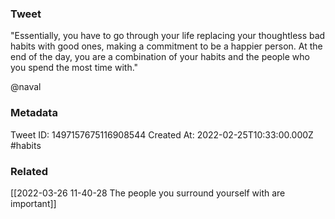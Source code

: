 ### Tweet
"Essentially, you have to go through your life replacing your thoughtless bad habits with good ones, making a commitment to be a happier person. At the end of the day, you are a combination of your habits and the people who you spend the most time with."

@naval

### Metadata
Tweet ID: 1497157675116908544
Created At: 2022-02-25T10:33:00.000Z
#habits 

### Related
[[2022-03-26 11-40-28 The people you surround yourself with are important]]

